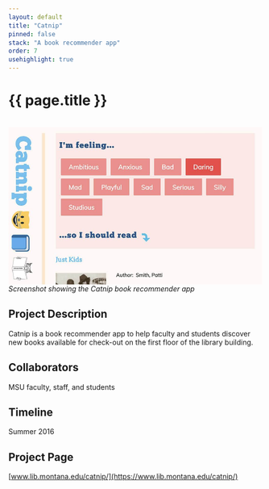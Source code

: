 ```yaml
---
layout: default
title: "Catnip"
pinned: false
stack: "A book recommender app" 
order: 7
usehighlight: true
---
```



# {{ page.title }}

<br>

<img style="display: block;" class="img-fluid" src="/assets/img/catnip.jpg" alt="screenshot of the catnip web app">
<em>Screenshot showing the Catnip book recommender app </em>

## Project Description
Catnip is a book recommender app to help faculty and students discover new books available for check-out on the first floor of the library building.

## Collaborators
MSU faculty, staff, and students

## Timeline
Summer 2016

## Project Page
[www.lib.montana.edu/catnip/](https://www.lib.montana.edu/catnip/)

